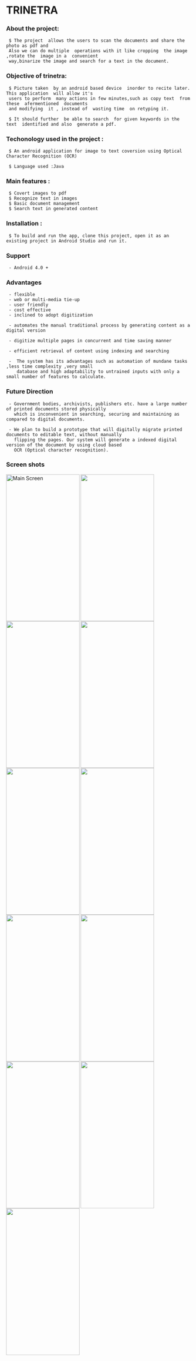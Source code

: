 # TRINETRA
### About the project:

     $ The project  allows the users to scan the documents and share the photo as pdf and
     Also we can do multiple  operations with it like cropping  the image ,rotate the  image in a  convenient
     way,binarize the image and search for a text in the document.
    
### Objective of trinetra:

     $ Picture taken  by an android based device  inorder to recite later. This application  will allow it's
     users to perform  many actions in few minutes,such as copy text  from these  afermentioned  documents 
     and modifying  it , instead of  wasting time  on retyping it.
    
     $ It should further  be able to search  for given keywords in the text  identified and also  generate a pdf.
    
### Techonology used in the project :
     
     $ An android application for image to text coversion using Optical Character Recognition (OCR)
     
     $ Language used :Java
     
### Main features :
       
     $ Covert images to pdf
     $ Recognize text in images
     $ Basic document management
     $ Search text in generated content
       
 ### Installation :
 
     $ To build and run the app, clone this project, open it as an existing project in Android Studio and run it.
      
  
 ### Support

     - Android 4.0 +


 ### Advantages

     - flexible
     - web or multi-media tie-up
     - user friendly
     - cost effective
     - inclined to adopt digitization
     
     - automates the manual traditional process by generating content as a digital version
     
     - digitize multiple pages in concurrent and time saving manner
     
     - efficient retrieval of content using indexing and searching
     
     -  The system has its advantages such as automation of mundane tasks ,less time complexity ,very small
        database and high adaptability to untrained inputs with only a small number of features to calculate.
        
### Future Direction

     - Government bodies, archivists, publishers etc. have a large number of printed documents stored physically
       which is inconvenient in searching, securing and maintaining as compared to digital documents.

     - We plan to build a prototype that will digitally migrate printed documents to editable text, without manually 
       flipping the pages. Our system will generate a indexed digital version of the document by using cloud based 
       OCR (Optical character recognition).
       
 ### Screen shots
   
   


   <img src="https://user-images.githubusercontent.com/69378318/99490009-f9531a80-298e-11eb-9c9f-294bd939f0f9.png" align="left" width="200" height="400" alt="Main Screen" />
   <img src="https://user-images.githubusercontent.com/69378318/99486228-ed188e80-2989-11eb-8e2a-adef959a1db2.png" align="left" width="200" height="400" />
   <img src="https://user-images.githubusercontent.com/69378318/99490780-88146700-2990-11eb-90ab-8e910e5a2916.png" align="left" width="200" height="400" />
  <img src="https://user-images.githubusercontent.com/69378318/99490742-78951e00-2990-11eb-8d76-3134f9d42457.png" align="left" width="200" height="400" />
  <img src="https://user-images.githubusercontent.com/69378318/99490652-42f03500-2990-11eb-9429-b02e4a498299.png" align="left" width="200" height="400" />
  <img src="https://user-images.githubusercontent.com/69378318/99492736-1c33fd80-2994-11eb-9dc0-4ad053a457e3.png" align="left" width="200" height="400" />
  <img src="https://user-images.githubusercontent.com/69378318/99492760-2524cf00-2994-11eb-9a3d-c33f41abd592.png" align="left" width="200" height="400" />
  <img src="https://user-images.githubusercontent.com/69378318/99492765-281fbf80-2994-11eb-9b59-05355c3a74f0.png" align="left" width="200" height="400" />
  <img src="https://user-images.githubusercontent.com/69378318/99492775-2bb34680-2994-11eb-8464-c2e636816ffa.png" align="left" width="200" height="400" />
  <img src="https://user-images.githubusercontent.com/69378318/99492780-2eae3700-2994-11eb-9ca7-c4836cfd1a1e.png "align="left" width="200" height="400" />
  <img src="https://user-images.githubusercontent.com/69378318/99492789-31a92780-2994-11eb-80df-42f762013d77.png" align="left" width="200" height="400" />



  
  



   
   


   




